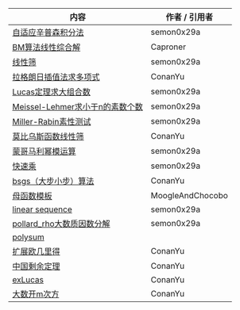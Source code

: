 | 内容 | 作者 / 引用者 |
|-|-|
| [自适应辛普森积分法](https://github.com/GZHU-FightingTheLandlord/Templates/blob/master/NumberTheory/AdaptingSimpson.cpp) | semon0x29a |
| [BM算法线性综合解](https://github.com/GZHU-FightingTheLandlord/Templates/blob/master/NumberTheory/BM.cpp) | Caproner |
| [线性筛](https://github.com/GZHU-FightingTheLandlord/Templates/blob/master/NumberTheory/Seive.cpp) | semon0x29a |
| [拉格朗日插值法求多项式](https://github.com/GZHU-FightingTheLandlord/Templates/blob/master/NumberTheory/LagrangePolynomial.cpp) | ConanYu |
| [Lucas定理求大组合数](https://github.com/GZHU-FightingTheLandlord/Templates/blob/master/NumberTheory/Lucas.cpp) | semon0x29a |
| [Meissel-Lehmer求小于n的素数个数](https://github.com/GZHU-FightingTheLandlord/Templates/blob/master/NumberTheory/Meissel-Lehmer.cpp) | semon0x29a |
| [Miller-Rabin素性测试](https://github.com/GZHU-FightingTheLandlord/Templates/blob/master/NumberTheory/Miller_Rabin.cpp) | semon0x29a |
| [莫比乌斯函数线性筛](https://github.com/GZHU-FightingTheLandlord/Templates/blob/master/NumberTheory/MobiusSeive.cpp) | ConanYu |
| [蒙哥马利幂模运算](https://github.com/GZHU-FightingTheLandlord/Templates/blob/master/NumberTheory/Montgomery.cpp) | semon0x29a |
| [快速乘](https://github.com/GZHU-FightingTheLandlord/Templates/blob/master/NumberTheory/SimpleMulMod.cpp) | semon0x29a |
| [bsgs（大步小步）算法](https://github.com/GZHU-FightingTheLandlord/Templates/blob/master/NumberTheory/exbsgs.cpp) | ConanYu |
| [母函数模板](https://github.com/GZHU-FightingTheLandlord/Templates/blob/master/NumberTheory/generatingFunction.cpp) | MoogleAndChocobo |
| [linear sequence](https://github.com/GZHU-FightingTheLandlord/Templates/blob/master/NumberTheory/linear_seq.cpp) | semon0x29a |
| [pollard_rho大数质因数分解](https://github.com/GZHU-FightingTheLandlord/Templates/blob/master/NumberTheory/pollard_rho.cpp) | semon0x29a |
| [polysum](https://github.com/GZHU-FightingTheLandlord/Templates/blob/master/NumberTheory/polysum.cpp) | |
| [扩展欧几里得](https://github.com/GZHU-FightingTheLandlord/Templates/blob/master/NumberTheory/exgcd.cpp) | ConanYu |
| [中国剩余定理](https://github.com/GZHU-FightingTheLandlord/Templates/blob/master/NumberTheory/crt.cpp) | ConanYu |
| [exLucas](https://github.com/GZHU-FightingTheLandlord/Templates/blob/master/NumberTheory/exlucas.cpp) | ConanYu |
| [大数开m次方](https://github.com/GZHU-FightingTheLandlord/Templates/blob/master/NumberTheory/rootM.java) | ConanYu |
